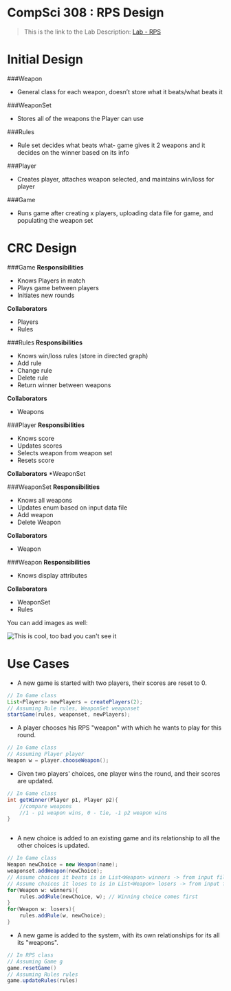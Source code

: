 CompSci 308 : RPS Design
===================

> This is the link to the Lab Description: 
[Lab - RPS](http://www.cs.duke.edu/courses/compsci308/spring16/classwork/02_design_rps/index.php)

Initial Design
=======

###Weapon

* General class for each weapon, doesn’t store what it beats/what beats it

###WeaponSet

* Stores all of the weapons the Player can use

###Rules

* Rule set decides what beats what- game gives it 2 weapons and it decides on the winner based on its info

###Player

* Creates player, attaches weapon selected, and maintains win/loss for player

###Game

* Runs game after creating x players, uploading data file for game, and populating the weapon set

CRC Design
=======

###Game
**Responsibilities**

* Knows Players in match
* Plays game between players
* Initiates new rounds

**Collaborators**

* Players
* Rules

###Rules
**Responsibilities**

* Knows win/loss rules (store in directed graph)
* Add rule
* Change rule
* Delete rule
* Return winner between weapons

**Collaborators**

* Weapons

###Player
**Responsibilities**
* Knows score
* Updates scores
* Selects weapon from weapon set
* Resets score


**Collaborators**
*WeaponSet

###WeaponSet
**Responsibilities**

* Knows all weapons
* Updates enum based on input data file
* Add weapon
* Delete Weapon

**Collaborators**

* Weapon

###Weapon
**Responsibilities**

* Knows display attributes


**Collaborators**
* WeaponSet
* Rules

You can add images as well:

![This is cool, too bad you can't see it](crc-example.png "Our CRC cards")


Use Cases
=======

* A new game is started with two players, their scores are reset to 0.
```java
// In Game class
List<Players> newPlayers = createPlayers(2);
// Assuming Rule rules, WeaponSet weaponset
startGame(rules, weaponset, newPlayers);
```
* A player chooses his RPS "weapon" with which he wants to play for this round.

```java
// In Game class
// Assuming Player player
Weapon w = player.chooseWeapon();

```
* Given two players' choices, one player wins the round, and their scores are updated.

```java
// In Game class
int getWinner(Player p1, Player p2){
    //compare weapons
    //1 - p1 weapon wins, 0 - tie, -1 p2 weapon wins
}



```
* A new choice is added to an existing game and its relationship to all the other choices is updated.
```java
// In Game class
Weapon newChoice = new Weapon(name);
weaponset.addWeapon(newChoice);
// Assume choices it beats is in List<Weapon> winners -> from input file
// Assume choices it loses to is in List<Weapon> losers -> from input file
for(Weapon w: winners){
    rules.addRule(newChoice, w); // Winning choice comes first
}
for(Weapon w: losers){
    rules.addRule(w, newChoice); 
}
```
* A new game is added to the system, with its own relationships for its all its "weapons".
```java
// In RPS class
// Assuming Game g
game.resetGame()
// Assuming Rules rules
game.updateRules(rules)
```
